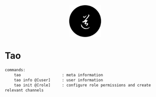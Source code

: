<div align="center">
	<img
		src="img/tao.png"
		alt="tao"
		width="100px"
		height="100px"
	/>
</div>

# Tao

```
commands:
    tao                  : meta information
    tao info @[user]     : user information
    tao init @[role]     : configure role permissions and create relevant channels
```
